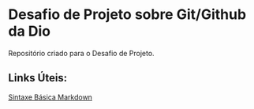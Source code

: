 # Desafio de Projeto sobre Git/Github da Dio
Repositório criado para o Desafio de Projeto.

## Links Úteis:
[Sintaxe Básica Markdown](https://www.markdownguide.org/basic-syntax/)
